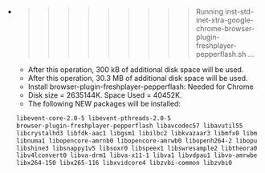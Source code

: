 * >>>>>>>>> Running inst-std-inet-xtra-google-chrome-browser-plugin-freshplayer-pepperflash.sh ...
  * After this operation, 300 kB of additional disk space will be used.
  * After this operation, 30.3 MB of additional disk space will be used.
  * Install browser-plugin-freshplayer-pepperflash: Needed for Chrome
  * Disk size = 2635144K. Space Used = 40452K.
  * The following NEW packages will be installed:
  ```bash
  libevent-core-2.0-5 libevent-pthreads-2.0-5
  browser-plugin-freshplayer-pepperflash libavcodec57 libavutil55
  libcrystalhd3 libfdk-aac1 libgsm1 libilbc2 libkvazaar3 libmfx0 libmp3lame0
  libnuma1 libopencore-amrnb0 libopencore-amrwb0 libopenh264-2 libopus0
  libshine3 libsnappy1v5 libsoxr0 libspeex1 libswresample2 libtheora0 libv4l-0
  libv4lconvert0 libva-drm1 libva-x11-1 libva1 libvdpau1 libvo-amrwbenc0
  libx264-150 libx265-116 libxvidcore4 libzvbi-common libzvbi0
  ```
